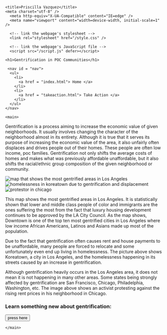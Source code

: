 <!DOCTYPE html>
<html>
  <head>
    
    <title>Priscilla Vazquez</title>
    <meta charset="utf-8" />
	  <meta http-equiv="X-UA-Compatible" content="IE=edge" />
	  <meta name="viewport" content="width=device-width, initial-scale=1" />

	  <!-- link the webpage's stylesheet -->
	  <link rel="stylesheet" href="/style.css" />

	  <!-- link the webpage's JavaScript file -->
	  <script src="/script.js" defer></script>

  </head>
  
  <body>
    
    <h1>Gentrification in POC Communities</h1>

     <nav id = "nav">
      <ul> 
        <li>
          <a href = "index.html"> Home </a>
        </li>
        <li>
          <a href = "takeaction.html"> Take Action </a>
        </li> 
      </ul>
    </nav>

    <main>

<div id = "pOne">
    <p> 
Gentrification is a process aiming to increase the economic value of given neighborhoods. It usually involves changing the character of the neighborhood almost in its entirety. Although it is true that it serves its purpose of increasing the economic value of the area, it also unfairly often displaces and drives people out of their homes. These people are often low income, poc families. Gentrification not only shifts the average costs of homes and makes what was previously affordable unaffordable, but it also shifts the racial/ethnic group composition of the given neighborhood or community. 
</p>
</div>


<div id = "rowImg">

<div class = "column">
    <img src="assets/gentrified la maop.jpg" alt ="map that shows the most gentrified areas in Los Angeles ">
</div>
<div class = "column">
   <img src= "assets/gentrification homelessness.jpeg" alt = "homelessness in koreatown due to gentrification and displacement">
</div>
<div class = "column">
<img src = "assets/protest gentrification.jpg" alt = "protestor in chicago">
</div>

</div>


<div id = "rowP">
  <div class = "columnP">
    <p>
This map shows the most gentrified areas in Los Angeles. It is statistically shown that lower and middle class people of color and immigrants are the ones suffering the most from the fact that luxury housing development continues to be approved by the LA City Council. As the map shows, Downtown is one of the top ten most gentrified cities in Los Angeles where low income African Americans, Latinos and Asians made up most of the population. 
</p>
</div>

<div class = "columnP">
   <p>
Due to the fact that gentrification often causes rent and house payments to be unaffordable, many people are forced to relocate and some unfortunately even end up living in homelessness. The picture above shows Koreatown, a city in Los Angeles, and the homelessness happening in its streets caused by an increase in gentrification. 
</p>
</div>

<div class = "columnP">
<p>
Although gentrification heavily occurs in the Los Angeles area, it does not mean it is not happening in many other areas. Some states being strongly affected by gentrification are San Francisco, Chicago, Philadelphia, Washington, etc. The image above shows an activist protesting against the rising rent prices in his neighborhood in Chicago. 
</p>
</div>
</div>

<div id = "hThree">
<h3>Learn something new about gentrification:</h3>
</div>
<button id="myBtn">press here</button>

<div id = "rndFact">
    <p id="randomFact"></p>
    </div>


    </main>

  </body>
</html>


